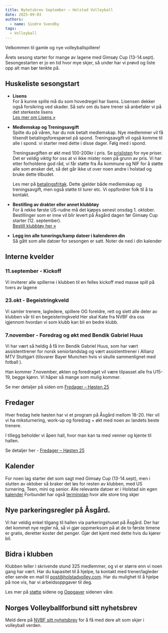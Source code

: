 ```yaml
---
title: Nyhetsbrev September – Holstad Volleyball
date: 2025-09-03
authors:
  - name: Sindre Svendby
tags:
  - Volleyball
---
```



Velkommen til gamle og nye volleyballspillere! 


Årets sesong starter for mange av lagene med Gimsøy Cup (13-14.sept).  Sesongestarten er jo en tid hvor mye skjer, så under har vi prøvd og liste opp alt man bør tenkte på.


## Huskeliste sesongstart
- **Lisens**  
  For å kunne spille må du som hovedregel har lisens. Lisensen dekker også forsikring ved skader. Så selv om du bare trener så anbefaler vi på det sterkeste lisens <br/>
  [Les mer om Lisens »](/priser/#spillerlisens---lisensen-for-sesongen-20252026)
  
- **Medlemskap og Treningsavgift**  
  Spilte du på våren, har du nok betalt medlemskap. Nye medlemmer vil få tilsendt betalingsforespørsel på spond. 
  Treningsavgift vil også komme til alle i spond. vi starter med dette i disse dager. Følg med i spond. 

  Treningsavgiften er økt med 100-200kr i pris. Se [prislisten](/priser/) for nye priser. Det er *veldig viktig* for oss at vi ikke mister 
  noen på grunn av pris. Vi har etter forholdene god råd, vi får støtte fra Ås kommune og NIF for å støtte alle som ønsker det, så det går ikke ut over noen andre i holstad og bruke dette tilbudet. 

  Les mer på [betalingsfritak](/priser/#betalingsfritak). Dette gjelder både medlemskap og treningsavgift, men også støtte til turer etc. 
Vi oppfordrer folk til å ta kontakt. 

- **Bestilling av drakter eller annet klubbtøy**  
  For å rekke første US-rudne må det kjøpes senest onsdag 1. oktober. 
  Bestillinger som er inne vil blir levert på Åsgård dagen før Gimsøy Cup starter (12. september).  
  [Bestill klubbtøy her »](/klubbtoy.md)

 - **Legg inn alle tunerings/kamp datoer i kalenderen din**   
    Så gått som alle datoer for sesongen er satt. Noter de ned i din kalender


## Interne kvelder

### 11.september  - Kickoff 
Vi inviterer alle spillerne i klubben til en felles kickoff med masse spill på tvers av lagene

### 23.okt - Begeistringkveld 
Vi samler trenere, lagledere, spillere OG foreldre, rett og slett alle deler av klubben vår til en begeisteringkveld
Her skal Kate fra NVBF dra oss igjennom hvordan vi som klubb kan bli en bedre klubb.

### 7.november - Foredrag og økt med Bendik Gabriel Huus 
  Vi har vært så heldig å få inn Bendik Gabriel Huus, som har vært assistenttrener for norsk seniorlandslag og vært assistenttrener i Allianz MTV Stuttgart (tilsvarer Bayer Munchen hvis vi skulle sammenlignet med fotball ).

  Han kommer 7.november, økten og foredraget vil være tilpasset alle fra U15-19, begge kjønn. Vi håper så mange som mulig kommer. 

  Se mer detaljer på siden om [Fredager – Høsten 25](/nyheter/2025-09-01-fredager-host-25/)


## Fredager
  Hver fredag hele høsten har vi et program på Åsgård mellom 18-20. 
  Her vil vi ha miksturnering, work-up og foredrag + økt med noen av landets beste trenere. 
  
I tillegg beholder vi åpen hall, hvor man kan ta med venner og kjente til hallen. 

  Se detaljer her  - [Fredager – Høsten 25](/nyheter/2025-09-01-fredager-host-25/)


## Kalender 

For noen lag starter det som sagt med Gimsøy Cup (13-14.sept), men i slutten av oktober så braker det løs for resten av klubben, med US turnering, Teen, mini og senior.
Alle relevante datoer er i Holstad sin egen [kalender](https://holstadvolley.com/kalender/) 
Forbundet har også [terminplan](https://volleyball.no/terminplan2/) hvor alle store ting skjer 


## Nye parkeringsregler på Åsgård. 

Vi har veldig enkel tilgang til hallen via parkeringshuset på Åsgård. Der har det kommet nye regler nå, så vi gjør oppmerksom på at de to første timene er gratis, deretter koster det penger. 
Gjør det kjent med dette hvis du kjører bil.


## Bidra i klubben

Klubben teller i skrivende stund 325 medlemmer, og vi er større enn vi noen gang har vært. 
Har du kapasitet til å hjelpe, ta kontakt med trener/lagleder eller sende en mail til post@holstadvolley.com. Har du mulighet til å hjelpe på noe vis, har vi arbeidsoppgaver til deg. 

Les mer på [støtte](/stotte) sidene og [Oppgaver](/oppgaver/) sidenen våre.


## Norges Volleyballforbund sitt nyhetsbrev 
  Meld dere på [NVBF sitt nyhetsbrev](https://pub.dialogapi.no/s/1563554e-9c44-4253-ae8e-99f02fa61dfe) for å få med dere alt som skjer i volleyball verden.
